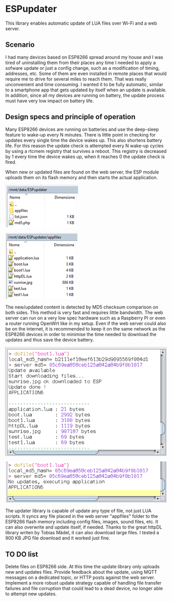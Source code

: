 # ESPupdater

This library enables automatic update of LUA files over Wi-Fi and a web server.

## Scenario

I had many devices based on ESP8266 spread around my house and I was tired of uninstalling them from their places any time I needed to apply a
sofware update or just a config change, such as a modification of timing, addresses, etc.
Some of them are even installed in remote places that would require me to drive for several miles to reach them. That was really unconvenient and time consuming.
I wanted it to be fully automatic, similar to a smartphone app that gets updated by itself when an update is available.
In addition, since all my devices are running on battery, the update process must have very low impact on battery life.

## Design specs and principle of operation

Many ESP8266 devices are running on batteries and use the deep-sleep feature to wake-up every N minutes. There is little point in checking for 
updates every single time the device wakes up. This also shortens battery life.
For this reason the update check is attempted every N wake-up cycles by using a rtcmem registry that survives a reboot.
This registry is decreased by 1 every time the device wakes up, when it reaches 0 the update check is fired.

When new or updated files are found on the web server, the ESP module uploads them on its flash memory and then starts the actual application.

![Web server path](https://raw.githubusercontent.com/glcos/ESPupdater/master/images/webserver1.png)

![Web server path](https://raw.githubusercontent.com/glcos/ESPupdater/master/images/webserver2.png)

The new/updated content is detected by MD5 checksum comparison on both sides. This method is very fast and requires little bandwidth.
The web server can run on a very low spec hardware such as a Raspberry PI or even a router running OpenWrt like in my setup.
Even if the web server could also be on the internet, it is recommended to keep it on the same network as the ESP8266 devices in order to minimise
the time needed to download the updates and thus save the device battery.

![Large file upload](https://raw.githubusercontent.com/glcos/ESPupdater/master/images/largeupload1.png)

![Large file upload](https://raw.githubusercontent.com/glcos/ESPupdater/master/images/largeupload2.png)

The updater library is capable of update any type of file, not just LUA scripts. It syncs any file placed in the web server "appfiles" folder
to the ESP8266 flash memory including config files, images, sound files, etc.
It can also overwrite and update itself, if needed.
Thanks to the great httpDL library writen by Tobias Mädel, it can also download large files.
I tested a 900 KB JPG file download and it worked just fine.


## TO DO list

Delete files on ESP8266 side. At this time the update library only uploads new and updates files.
Provide feedback about the update, using MQTT messages on a dedicated topic, or HTTP posts against the web server.
Implement a more robust update strategy capable of handling file transfer failures and file corruption that could lead to a dead device,
no longer able to attempt new updates.


